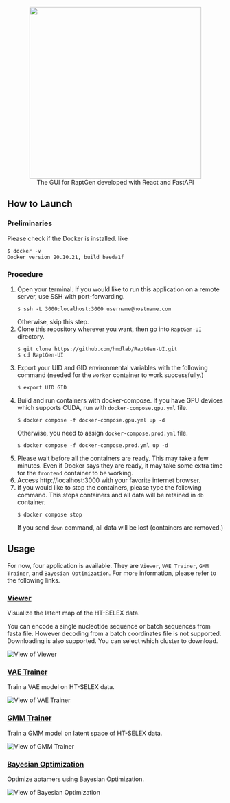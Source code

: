 <p align="center">
   <img src="docs/images/logo.png" width="400"><br>
   The GUI for RaptGen developed with React and FastAPI
</p>

## How to Launch

### Preliminaries

Please check if the Docker is installed. like

```shell
$ docker -v
Docker version 20.10.21, build baeda1f
```

### Procedure

1. Open your terminal. If you would like to run this application on a remote server, use SSH with port-forwarding.
   ```shell
   $ ssh -L 3000:localhost:3000 username@hostname.com
   ```
   Otherwise, skip this step.
2. Clone this repository wherever you want, then go into `RaptGen-UI` directory.
   ```shell
   $ git clone https://github.com/hmdlab/RaptGen-UI.git
   $ cd RaptGen-UI
   ```
3. Export your UID and GID environmental variables with the following command (needed for the `worker` container to work successfully.)
   ```shell
   $ export UID GID
   ```
4. Build and run containers with docker-compose. If you have GPU devices which supports CUDA, run with `docker-compose.gpu.yml` file.
   ```shell
   $ docker compose -f docker-compose.gpu.yml up -d
   ```
   Otherwise, you need to assign `docker-compose.prod.yml` file.
   ```shell
   $ docker compose -f docker-compose.prod.yml up -d
   ```
5. Please wait before all the containers are ready. This may take a few minutes. Even if Docker says they are ready, it may take some extra time for the `frontend` container to be working.
6. Access http://localhost:3000 with your favorite internet browser.
7. If you would like to stop the containers, please type the following command. This stops containers and all data will be retained in `db` container.
   ```shell
   $ docker compose stop
   ```
   If you send `down` command, all data will be lost (containers are removed.)

## Usage

For now, four application is available. They are `Viewer`, `VAE Trainer`, `GMM Trainer`, and `Bayesian Optimization`. For more information, please refer to the following links.

### [Viewer](docs/Viewer.md)

Visualize the latent map of the HT-SELEX data.

You can encode a single nucleotide sequence or batch sequences from fasta file. However decoding from a batch coordinates file is not supported.
Downloading is also supported. You can select which cluster to download.

![View of Viewer](docs/images/viewer.png)

### [VAE Trainer](docs/VAE_Trainer.md)

Train a VAE model on HT-SELEX data.

![View of VAE Trainer](docs/images/vae-trainer.png)

### [GMM Trainer](docs/GMM_Trainer.md)

Train a GMM model on latent space of HT-SELEX data.

![View of GMM Trainer](docs/images/gmm-trainer.png)

### [Bayesian Optimization](docs/BO.md)

Optimize aptamers using Bayesian Optimization.

![View of Bayesian Optimization](docs/images/bo.png)
